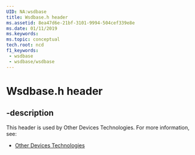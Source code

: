 ```yaml
---
UID: NA:wsdbase
title: Wsdbase.h header
ms.assetid: 8ea47d6e-21bf-3101-9994-504cef339e8e
ms.date: 01/11/2019
ms.keywords: 
ms.topic: conceptual
tech.root: ncd
f1_keywords:
 - wsdbase
 - wsdbase/wsdbase
---
```


# Wsdbase.h header


## -description

This header is used by Other Devices Technologies. For more information, see:

- [Other Devices Technologies](../_ncd/index.md)

